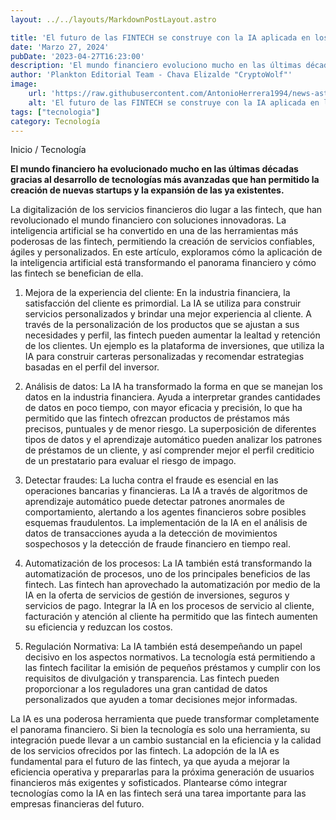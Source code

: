 ```yaml
---
layout: ../../layouts/MarkdownPostLayout.astro

title: 'El futuro de las FINTECH se construye con la IA aplicada en los servicios financieros'
date: 'Marzo 27, 2024'
pubDate: '2023-04-27T16:23:00'
description: 'El mundo financiero evoluciono mucho en las últimas décadas gracias al desarrollo de tecnologías avanzadas que permiten la creación de nuevas startups.'
author: 'Plankton Editorial Team - Chava Elizalde "CryptoWolf"'
image:
    url: 'https://raw.githubusercontent.com/AntonioHerrera1994/news-astro/master/src/assets/tecnologia/tec8.webp'
    alt: 'El futuro de las FINTECH se construye con la IA aplicada en los servicios financieros'
tags: ["tecnologia"]
category: Tecnología
---
```


<span><a href="/" style="text-decoration:none;color:#0F1416">Inicio</a> / <a href="/tecnologia" style="text-decoration:none;color:#0F1416">Tecnología</a></span>


<p style="font-weight: bold;">El mundo financiero ha evolucionado mucho en las últimas décadas gracias al desarrollo de tecnologías más avanzadas que han permitido la creación de nuevas startups y la expansión de las ya existentes.</p>

La digitalización de los servicios financieros dio lugar a las fintech, que han revolucionado el mundo financiero con soluciones innovadoras. La inteligencia artificial se ha convertido en una de las herramientas más poderosas de las fintech, permitiendo la creación de servicios confiables, ágiles y personalizados. En este artículo, exploramos cómo la aplicación de la inteligencia artificial está transformando el panorama financiero y cómo las fintech se benefician de ella. 

1. Mejora de la experiencia del cliente: En la industria financiera, la satisfacción del cliente es primordial. La IA se utiliza para construir servicios personalizados y brindar una mejor experiencia al cliente. A través de la personalización de los productos que se ajustan a sus necesidades y perfil, las fintech pueden aumentar la lealtad y retención de los clientes. Un ejemplo es la plataforma de inversiones, que utiliza la IA para construir carteras personalizadas y recomendar estrategias basadas en el perfil del inversor.


2. Análisis de datos: La IA ha transformado la forma en que se manejan los datos en la industria financiera. Ayuda a interpretar grandes cantidades de datos en poco tiempo, con mayor eficacia y precisión, lo que ha permitido que las fintech ofrezcan productos de préstamos más precisos, puntuales y de menor riesgo. La superposición de diferentes tipos de datos y el aprendizaje automático pueden analizar los patrones de préstamos de un cliente, y así comprender mejor el perfil crediticio de un prestatario para evaluar el riesgo de impago.



3. Detectar fraudes: La lucha contra el fraude es esencial en las operaciones bancarias y financieras. La IA a través de algoritmos de aprendizaje automático puede detectar patrones anormales de comportamiento, alertando a los agentes financieros sobre posibles esquemas fraudulentos. La implementación de la IA en el análisis de datos de transacciones ayuda a la detección de movimientos sospechosos y la detección de fraude financiero en tiempo real.



4. Automatización de los procesos: La IA también está transformando la automatización de procesos, uno de los principales beneficios de las fintech. Las fintech han aprovechado la automatización por medio de la IA en la oferta de servicios de gestión de inversiones, seguros y servicios de pago. Integrar la IA en los procesos de servicio al cliente, facturación y atención al cliente ha permitido que las fintech aumenten su eficiencia y reduzcan los costos.



5. Regulación Normativa: La IA también está desempeñando un papel decisivo en los aspectos normativos. La tecnología está permitiendo a las fintech facilitar la emisión de pequeños préstamos y cumplir con los requisitos de divulgación y transparencia. Las fintech pueden proporcionar a los reguladores una gran cantidad de datos personalizados que ayuden a tomar decisiones mejor informadas.

La IA es una poderosa herramienta que puede transformar completamente el panorama financiero. Si bien la tecnología es solo una herramienta, su integración puede llevar a un cambio sustancial en la eficiencia y la calidad de los servicios ofrecidos por las fintech. La adopción de la IA es fundamental para el futuro de las fintech, ya que ayuda a mejorar la eficiencia operativa y prepararlas para la próxima generación de usuarios financieros más exigentes y sofisticados. Plantearse cómo integrar tecnologías como la IA en las fintech será una tarea importante para las empresas financieras del futuro.